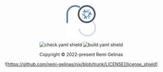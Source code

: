 <div align="center">
    <img src=".github/assets/logo.svg" width="100px" height="100px"/>
    <p>

![check.yaml shield][check_shield]
![build.yaml shield][build_shield]


</div>

<div align="center">

Copyright &copy; 2022-present Remi Gelinas

![https://github.com/remi-gelinas/nix/blob/trunk/LICENSE][license_shield]
</div>

[//]: # (Variables)

[check_shield]: https://img.shields.io/github/actions/workflow/status/remi-gelinas/nix/check.yaml?color=%23ECEFF4&event=push&label=Check&logo=githubactions&logoColor=eceff4&style=flat-square&colorA=4c566a&colorB=88c0d0
[build_shield]: https://img.shields.io/github/actions/workflow/status/remi-gelinas/nix/build_darwin.yaml?color=%23ECEFF4&event=push&label=Build&logo=githubactions&logoColor=eceff4&style=flat-square&colorA=4c566a&colorB=88c0d0
[license_shield]: https://img.shields.io/github/license/remi-gelinas/nix?color=%23ECEFF4&label=License&logoColor=88C0D0&style=flat-square&colorA=4c566a&colorB=88c0d0